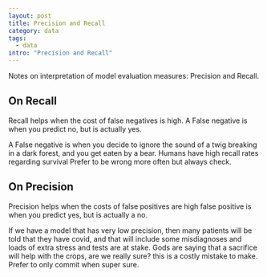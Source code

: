 ```yaml
---
layout: post
title: Precision and Recall
category: data
tags:
  - data
intro: "Precision and Recall"
---
```


Notes on interpretation of model evaluation measures: Precision and Recall.

## On Recall

Recall helps when the cost of false negatives is high.
A False negative is when you predict no, but is actually yes.

A False negative is when you decide to ignore the sound of a twig breaking in a dark forest, and you get eaten by a bear.
Humans have high recall rates regarding survival
Prefer to be wrong more often but always check.


## On Precision

Precision helps when the costs of false positives are high
false positive is when you predict yes, but is actually a no.

If we have a model that has very low precision, then many patients will be told that they have covid, and that will include some misdiagnoses and loads of extra stress and tests are at stake.
Gods are saying that a sacrifice will help with the crops, are we really sure? this is a costly mistake to make.
Prefer to only commit when super sure.
